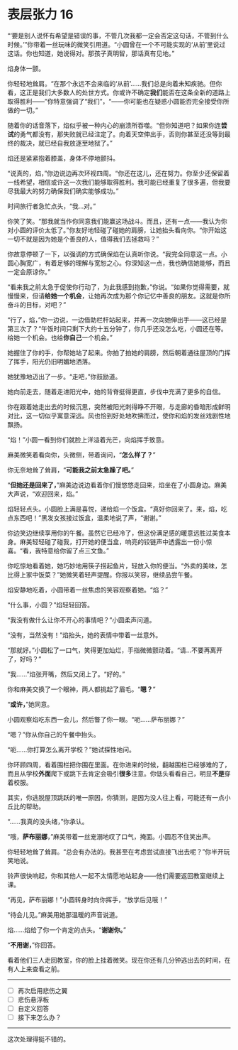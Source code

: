 # 表层张力 16

“‘要是别人说怀有希望是错误的事，不管几次我都一定会否定这句话，不管到什么时候。’”你带着一丝玩味的微笑引用道。“小圆曾在一个不可能实现的‘从前’里说过这话。你也知道，她说得对。那孩子真明智，那话真有见地。”

焰身体一颤。

你轻轻地耸肩。“在那个永远不会来临的‘从前’……我们总是向着未知疾驰。但你看，这正是我们大多数人的处世方式。你或许不确定**我们**能否在这条全新的道路上取得胜利——”你特意强调了“我们”，“——你可能也在疑惑小圆能否完全接受你所做的一切。”

随着你的话音落下，焰似乎被一种内心的崩溃所吞噬。“但你知道吧？如果你连**尝试**的勇气都没有，那失败就已经注定了。向着天空伸出手，否则你甚至还没等到最终的裁决，就已经自我放逐至地狱了。”

焰还是紧紧抱着膝盖，身体不停地颤抖。

“说真的，焰，”你边说边再次环视四周。“你还在这儿，还在努力。你至少还保留着一线希望，相信或许这一次我们能够取得胜利。我可能已经重复了很多遍，但我要尽我最大的努力确保我们确实能够成功。”

时间旅行者急忙点头，“我...对。”

你笑了笑。“那我就当作你同意我们能赢这场战斗。而且，还有一点——我认为你对小圆的评价太低了。”你友好地轻碰了碰她的肩膀，让她抬头看向你。“你开始这一切不就是因为她是个善良的人，值得我们去拯救吗？”

你故意停顿了一下，以强调的方式确保焰在认真听你说。“我完全同意这一点。小圆心胸宽广，有着足够的理解与宽恕之心。你深知这一点，我也确信她能够，而且一定会原谅你。”

“看来我之前太急于促使你行动了，为此我感到抱歉，”你说。“如果你觉得需要，就慢慢来，但请**给她一个机会**，让她再次成为那个你记忆中善良的朋友。这就是你所奋斗的目标，对吧？”

“行了，焰，”你一边说，一边借助栏杆站起来，并再一次向她伸出手——这已经是第三次了？“午饭时间只剩下大约十五分钟了，你几乎还没怎么吃，小圆还在等。给她一个机会。也给**你自己**一个机会。”

她握住了你的手，你帮她站了起来。你拍了拍她的肩膀，然后朝着通往屋顶的门挥了挥手，阳光仍旧明媚地洒落。

她犹豫地迈出了一步。“走吧，”你鼓励道。

她向前走去，随着走进阳光中，她的背脊挺得更直，步伐中充满了更多的自信。

你在跟着她走出去的时候沉思，突然被阳光刺得睁不开眼，与走廊的昏暗形成鲜明对比，这一切似乎寓意深远。风也恰到好处地吹拂而过，使你和焰的发丝戏剧性地飘扬。

“焰！”小圆一看到你们就脸上洋溢着光芒，向焰挥手致意。

麻美微笑着看向你，头微侧，带着询问，“**怎么样了？**”

你无奈地耸了耸肩，“**可能我之前太急躁了吧。**”

“**但她还是回来了，**”麻美边说边看着你们慢悠悠走回来，焰坐在了小圆身边。麻美大声说，“欢迎回来，焰。”

焰轻轻点头。小圆脸上满是喜悦，递给焰一个饭盒。“真好你回来了。来，焰，吃点东西吧！”黑发女孩接过饭盒，温柔地说了声，“谢谢。”

你边笑边继续享用你的午餐。虽然它已经冷了，但这份满足感的暖意远胜过美食本身。麻美轻轻碰了碰我，打开她的便当盒，响亮的铰链声中透露出一份小惊喜。“看，我特意给你留了点三文鱼。”

你吃惊地看着她，她巧妙地用筷子捞起鱼片，轻放入你的便当。“外卖的美味，怎比得上家中饭菜？”她微笑着轻声提醒。你报以笑容，继续品尝午餐。

焰安静地吃着，小圆带着一丝焦虑的笑容观察着她。“焰？”

“什么事，小圆？”焰轻轻回答。

“我没有做什么让你不开心的事情吧？”小圆柔声问道。

“没有，当然没有！”焰抬头，她的表情中带着一丝意外。

“那就好。”小圆松了一口气，笑得更加灿烂，手指微微颤动着。“请...不要再离开了，好吗？”

“我……”焰张开嘴，然后又闭上了。“好的。”

你和麻美交换了一个眼神，两人都挑起了眉毛。“**嗯？**”

“**或许，**”她同意。

小圆观察焰吃东西一会儿，然后瞥了你一眼。“呃……萨布丽娜？”

“嗯？”你从你自己的午餐中抬头。

“呃……你打算怎么离开学校？”她试探性地问。

你环顾四周，看着围栏把你围在里面。在你进来的时候，翻越围栏已经够难的了，而且从学校**外面**爬下或跳下去肯定会吸引**很多**注意。你低头看看自己，明显**不是**穿着校服。

其实，你逃脱屋顶跳跃的唯一原因，你猜测，是因为没人往上看，可能还有一点小丘比的帮助。

“……我真的没头绪，”你承认。

“哦，**萨布丽娜**，”麻美带着一丝宠溺地叹了口气，掩面。小圆忍不住笑出声。

你轻轻地耸了耸肩。“总会有办法的。我甚至在考虑尝试直接飞出去呢？”你半开玩笑地说。

铃声很快响起，你和其他人一起不太情愿地站起身——他们需要返回教室继续上课。

“再见，萨布丽娜！”小圆转身时向你挥手，“放学后见哦！”

“待会儿见。”麻美用她那温暖的声音说道。

焰……焰给了你一个肯定的点头。“**谢谢你。**”

“**不用谢，**”你回答。

看着他们三人走回教室，你的脸上挂着微笑。现在你还有几分钟逃出去的时间，在有人上来查看之前。

---

- [ ] 再次启用悲伤之翼
- [ ] 悲伤悬浮板
- [ ] 自定义回答
- [ ] 接下来怎么办？

---

这次处理得挺不错的。
